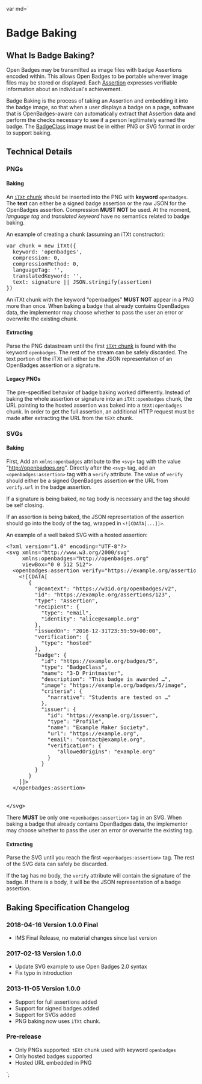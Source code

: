 var md=`

# Badge Baking

## What Is Badge Baking?

Open Badges may be transmitted as image files with badge Assertions encoded within. This allows Open Badges to be portable wherever image files may be stored or displayed. Each [Assertion](../index.html#Assertion) expresses verifiable information about an individual's achievement. 

Badge Baking is the process of taking an Assertion and embedding it into the badge image, so that when a user displays a badge on a page, software that is OpenBadges-aware can automatically extract that Assertion data and perform the checks necessary to see if a person legitimately earned the badge. The [BadgeClass](../index.html#BadgeClass) image must be in either PNG or SVG format in order to support baking.

## Technical Details

### PNGs

#### Baking

An <a href="http://www.w3.org/TR/PNG/#11iTXt"><code>iTXt</code> chunk</a> should be inserted into the PNG with **keyword** <code>openbadges</code>. The **text** can either be a signed badge assertion or the raw JSON for the OpenBadges assertion. Compression **MUST NOT** be used. At the moment, *language tag* and *translated keyword* have no semantics related to badge baking.

An example of creating a chunk (assuming an iTXt constructor):

<pre>
var chunk = new iTXt({
  keyword: 'openbadges',
  compression: 0,
  compressionMethod: 0,
  languageTag: '',
  translatedKeyword: '',
  text: signature || JSON.stringify(assertion)
})
</pre>

An iTXt chunk with the keyword “openbadges” **MUST NOT** appear in a PNG more than once. When baking a badge that already contains OpenBadges data, the implementor may choose whether to pass the user an error or overwrite the existing chunk.

#### Extracting

Parse the PNG datastream until the first <a href="http://www.w3.org/TR/PNG/#11iTXt"><code>iTXt</code> chunk</a> is found with the keyword <code>openbadges</code>. The rest of the stream can be safely discarded. The text portion of the iTXt will either be the JSON representation of an OpenBadges assertion or a signature.

#### Legacy PNGs

The pre-specified behavior of badge baking worked differently. Instead of baking the whole assertion or signature into an <code>iTXt:openbadges</code> chunk, the URL pointing to the hosted assertion was baked into a <code>tEXt:openbadges</code> chunk. In order to get the full assertion, an additional HTTP request must be made after extracting the URL from the <code>tEXt</code> chunk.

### SVGs

#### Baking
First, Add an <code>xmlns:openbadges</code> attribute to the <code>&lt;svg></code> tag with the value "http://openbadges.org". Directly after the <code>&lt;svg></code> tag, add an <code>&lt;openbadges:assertion></code> tag with a <code>verify</code> attribute. The value of <code>verify</code> should either be a signed OpenBadges assertion **or** the URL from <code>verify.url</code> in the badge assertion.

If a signature is being baked, no tag body is necessary and the tag should be self closing.

If an assertion is being baked, the JSON representation of the assertion should go into the body of the tag, wrapped in <code>&lt;![CDATA[...]]></code>.

An example of a well baked SVG with a hosted assertion:

<pre>
&lt;?xml version="1.0" encoding="UTF-8"?>
&lt;svg xmlns="http://www.w3.org/2000/svg"
     xmlns:openbadges="http://openbadges.org"
     viewBox="0 0 512 512">
  &lt;openbadges:assertion verify="https://example.org/assertions/123">
    &lt;![CDATA[
	   {
	     "@context": "https://w3id.org/openbadges/v2",
	     "id": "https://example.org/assertions/123",
	     "type": "Assertion",
	     "recipient": {
	       "type": "email",
	       "identity": "alice@example.org"
	     },
	     "issuedOn": "2016-12-31T23:59:59+00:00",
	     "verification": {
	       "type": "hosted"
	     },
	     "badge": {
	       "id": "https://example.org/badges/5",
		   "type": "BadgeClass",	       
	       "name": "3-D Printmaster",
	       "description": "This badge is awarded …",
	       "image": "https://example.org/badges/5/image",
	       "criteria": {
	         "narrative": "Students are tested on …"
	       },
	       "issuer": {
	         "id": "https://example.org/issuer",
	         "type": "Profile",
	         "name": "Example Maker Society",
	         "url": "https://example.org",
	         "email": "contact@example.org",
	         "verification": {
	            "allowedOrigins": "example.org"
	         }
	       }
	     }
	   }
    ]]>
  &lt;/openbadges:assertion>

  <rest-of-document...>
&lt;/svg>
</pre>

There **MUST** be only one <code>&lt;openbadges:assertion></code> tag in an SVG. When baking a badge that already contains OpenBadges data, the implementor may choose whether to pass the user an error or overwrite the existing tag.

#### Extracting

Parse the SVG until you reach the first <code>&lt;openbadges:assertion></code> tag. The rest of the SVG data can safely be discarded.

If the tag has no body, the <code>verify</code> attribute will contain the signature of the badge. If there is a body, it will be the JSON representation of a badge assertion.

## Baking Specification Changelog

### 2018-04-16 Version 1.0.0 Final
  * IMS Final Release, no material changes since last version
	
### 2017-02-13 Version 1.0.0
  * Update SVG example to use Open Badges 2.0 syntax
  * Fix typo in introduction
  
### 2013-11-05 Version 1.0.0
  * Support for full assertions added
  * Support for signed badges added
  * Support for SVGs added
  * PNG baking now uses <code>iTXt</code> chunk.

### Pre-release
  * Only PNGs supported: <code>tEXt</code> chunk used with keyword <code>openbadges</code>
  * Only hosted badges supported
  * Hosted URL embedded in PNG

  `;